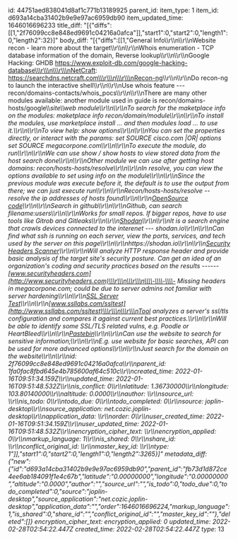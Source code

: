 id: 44751aed838041d8af1c771b13189925
parent_id: 
item_type: 1
item_id: d693a14cba31402b9e9e97ac6959db90
item_updated_time: 1646016696233
title_diff: "[{\"diffs\":[[1,\"2f76099cc8e848ed9691c04216a0afca\"]],\"start1\":0,\"start2\":0,\"length1\":0,\"length2\":32}]"
body_diff: "[{\"diffs\":[[1,\"General Info\\\r\\\n\\\r\\\nWebsite recon - learn more about the target\\\r\\\n\\\r\\\nWhois enumeration - TCP database information of the domain, Reverse lookup\\\r\\\n\\\r\\\nGoogle Hacking: GHDB https://www.exploit-db.com/google-hacking-database\\\r\\\n\\\r\\\nNetCraft: https://searchdns.netcraft.com\\\r\\\n\\\r\\\n<ins>Recon-ng</ins>\\\r\\\n\\\r\\\nDo recon-ng to launch the interactive shell\\\r\\\n\\\r\\\nUse whois feature --- recon/domains-contacts/whois_pocs\\\r\\\n\\\r\\\nThere are many other modules available: another module used in guide is recon/domains- hosts/google\\\\_site\\\\_web module\\\r\\\n\\\r\\\nTo search for the maketplace info on the modules: maketplace info recon/$domain/$module\\\r\\\n\\\r\\\nTo install the modules, use marketplace install … and then modules load … to use it.\\\r\\\n\\\r\\\nTo view help: show options\\\r\\\n\\\r\\\nYou can set the properties directly, or interact with the params: set SOURCE cisco.com |OR| options set SOURCE megacorpone.com\\\r\\\n\\\r\\\nTo execute the module, do run\\\r\\\n\\\r\\\nWe can use show / show hosts to view stored data from the host search done\\\r\\\n\\\r\\\nOther module we can use after getting host domains: recon/hosts-hosts/resolve\\\r\\\n\\\r\\\nIn resolve, you can view the options available to set using info on the module\\\r\\\n\\\r\\\nSince the previous module was execute before it, the default is to use the output from there; we can just execute run\\\r\\\n\\\r\\\nRecon/hosts-hosts/resolve -- resolve the ip addresses of hosts found\\\r\\\n\\\r\\\n<ins>OpenSource code</ins>\\\r\\\n\\\r\\\nSearch in github\\\r\\\n\\\r\\\nGithub, can search filename:users\\\r\\\n\\\r\\\nWorks for small repos. If bigger repos, have to use tools like Gitrob and Gitleaks\\\r\\\n\\\r\\\n<ins>Shodan</ins>\\\r\\\n\\\r\\\nIt is a search engine that crawls devices connected to the interenet --- shodan.io\\\r\\\n\\\r\\\nCan find what ssh is running on each server, view the ports, services, and tech used by the server on this page\\\r\\\n\\\r\\\nhttps://shodan.io\\\r\\\n\\\r\\\n<ins>Security Headers Scanner</ins>\\\r\\\n\\\r\\\nWill analyze HTTP response header and provide basic analysis of the target site's security posture. Can get an idea of an organization's coding and security practices based on the results ------ [www.securityheaders.com](http://www.securityheaders.com)\\\r\\\n\\\r\\\n\\\\-\\\\-\\\\- Missing headers in megacorpone.com; could be due to server admins not familiar with server hardening\\\r\\\n\\\r\\\n<ins>SSL Server Test</ins>\\\r\\\n\\\r\\\n[www.ssllabs.com/ssltest](http://www.ssllabs.com/ssltest)\\\r\\\n\\\r\\\nTool analyzes a server's ssl/tls configuration and compares it against current best practices.\\\r\\\n\\\r\\\nWill be able to identify some SSL/TLS related vulns, e.g. Poodle or HeartBleed\\\r\\\n\\\r\\\n<ins>Pastebin</ins>\\\r\\\n\\\r\\\nCan use the website to search for sensitive information;\\\r\\\n\\\r\\\nE.g. use website for basic searches, API can be used for more advanced options\\\r\\\n\\\r\\\nJust search for the domain on the website\\\r\\\n\\\r\\\nid: 2f76099cc8e848ed9691c04216a0afca\\\r\\\nparent_id: 1fa0fac8fbd645e4b785600af64c510c\\\r\\\ncreated_time: 2022-01-16T09:51:34.159Z\\\r\\\nupdated_time: 2022-01-16T09:51:48.532Z\\\r\\\nis_conflict: 0\\\r\\\nlatitude: 1.36730000\\\r\\\nlongitude: 103.80140000\\\r\\\naltitude: 0.0000\\\r\\\nauthor: \\\r\\\nsource_url: \\\r\\\nis_todo: 0\\\r\\\ntodo_due: 0\\\r\\\ntodo_completed: 0\\\r\\\nsource: joplin-desktop\\\r\\\nsource_application: net.cozic.joplin-desktop\\\r\\\napplication_data: \\\r\\\norder: 0\\\r\\\nuser_created_time: 2022-01-16T09:51:34.159Z\\\r\\\nuser_updated_time: 2022-01-16T09:51:48.532Z\\\r\\\nencryption_cipher_text: \\\r\\\nencryption_applied: 0\\\r\\\nmarkup_language: 1\\\r\\\nis_shared: 0\\\r\\\nshare_id: \\\r\\\nconflict_original_id: \\\r\\\nmaster_key_id: \\\r\\\ntype_: 1\"]],\"start1\":0,\"start2\":0,\"length1\":0,\"length2\":3265}]"
metadata_diff: {"new":{"id":"d693a14cba31402b9e9e97ac6959db90","parent_id":"fb73d1d872ce4ee6ab184091f1e4c67b","latitude":"0.00000000","longitude":"0.00000000","altitude":"0.0000","author":"","source_url":"","is_todo":0,"todo_due":0,"todo_completed":0,"source":"joplin-desktop","source_application":"net.cozic.joplin-desktop","application_data":"","order":1646016696224,"markup_language":1,"is_shared":0,"share_id":"","conflict_original_id":"","master_key_id":""},"deleted":[]}
encryption_cipher_text: 
encryption_applied: 0
updated_time: 2022-02-28T02:54:22.447Z
created_time: 2022-02-28T02:54:22.447Z
type_: 13